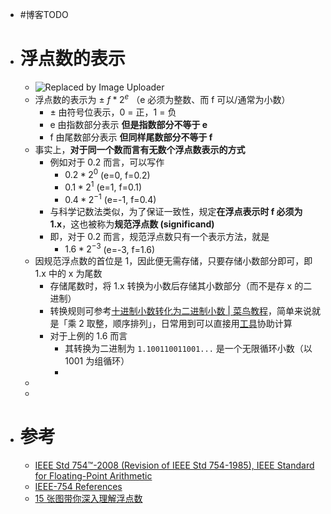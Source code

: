 - #博客TODO
- # 浮点数的表示
	- ![Replaced by Image Uploader](https://vip2.loli.io/2022/08/09/sTzDwKVr4aOBXRJ.png)
	- 浮点数的表示为 $\pm \  f * 2 ^e$ （e 必须为整数、而 f 可以/通常为小数）
		- $\pm$ 由符号位表示，0 = 正，1 = 负
		- e 由指数部分表示 **但是指数部分不等于 e**
		- f 由尾数部分表示 **但同样尾数部分不等于 f**
	- 事实上，**对于同一个数而言有无数个浮点数表示的方式**
		- 例如对于 0.2 而言，可以写作
			- $0.2 * 2^0$ (e=0, f=0.2)
			- $0.1 * 2^1$ (e=1, f=0.1)
			- $0.4 * 2^{-1}$ (e=-1, f=0.4)
		- 与科学记数法类似，为了保证一致性，规定**在浮点表示时 f 必须为 1.x**，这也被称为**规范浮点数 (significand)**
		- 即，对于 0.2 而言，规范浮点数只有一个表示方法，就是
			- $1.6 * 2^{-3}$ (e=-3, f=1.6)
	- 因规范浮点数的首位是 1，因此便无需存储，只要存储小数部分即可，即 1.x 中的 x 为尾数
		- 存储尾数时，将 1.x 转换为小数后存储其小数部分（而不是存 x 的二进制）
		- 转换规则可参考[十进制小数转化为二进制小数 | 菜鸟教程](https://www.runoob.com/w3cnote/decimal-decimals-are-converted-to-binary-fractions.html)，简单来说就是「乘 2 取整，顺序排列」，日常用到可以直接用[工具](https://baseconvert.com/)协助计算
		- 对于上例的 1.6 而言
			- 其转换为二进制为 `1.100110011001...` 是一个无限循环小数（以 1001 为组循环）
			-
	-
	-
- # 参考
	- [IEEE Std 754™-2008 (Revision of IEEE Std 754-1985), IEEE Standard for Floating-Point Arithmetic](https://irem.univ-reunion.fr/IMG/pdf/ieee-754-2008.pdf)
	- [IEEE-754 References](https://web.archive.org/web/20070505021348/http://babbage.cs.qc.edu/courses/cs341/IEEE-754references.html)
	- [15 张图带你深入理解浮点数](https://polarisxu.studygolang.com/posts/basic/diagram-float-point/)